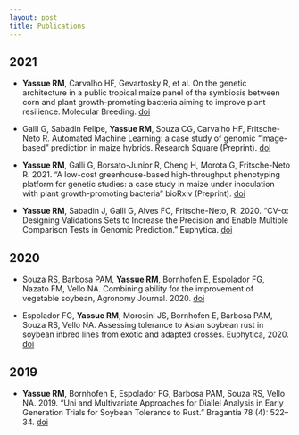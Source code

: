 ```yaml
---
layout: post
title: Publications 
---
```



## 2021

* **Yassue RM**, Carvalho HF, Gevartosky R, et al.  On the genetic architecture in a public tropical maize panel of the symbiosis between corn and plant growth-promoting bacteria aiming to improve plant resilience. Molecular Breeding. [doi](https://doi.org/10.1007/s11032-021-01257-6)

* Galli G, Sabadin Felipe, **Yassue RM**, Souza CG, Carvalho HF, Fritsche-Neto R. Automated Machine Learning: a case study of genomic “image-based” prediction in maize hybrids. Research Square (Preprint). [doi](https://doi.org/10.21203/rs.3.rs-840380/v2)


* **Yassue RM**, Galli G, Borsato-Junior R, Cheng H,  Morota G, Fritsche-Neto  R. 2021. “A low-cost greenhouse-based high-throughput phenotyping platform for genetic studies: a case study in maize under inoculation with plant growth-promoting bacteria” bioRxiv (Preprint).  [doi](https://doi.org/10.1101/2021.08.12.456112)

* **Yassue RM**, Sabadin J, Galli G, Alves FC,  Fritsche-Neto, R. 2020. “CV-α: Designing Validations Sets to Increase the Precision and Enable Multiple Comparison Tests in Genomic Prediction.” Euphytica.  [doi](https://doi.org/10.1007/s10681-021-02831-x)

## 2020 

* Souza RS, Barbosa PAM, **Yassue RM**, Bornhofen E, Espolador FG, Nazato FM, Vello NA. Combining ability for the improvement of vegetable soybean, Agronomy Journal. 2020. [doi](https://doi.org/10.1002/agj2.20322)

* Espolador FG, **Yassue RM**, Morosini JS, Bornhofen E, Barbosa PAM, Souza RS, Vello NA. Assessing tolerance to Asian soybean rust in soybean inbred lines from exotic and adapted crosses. Euphytica, 2020. [doi](https://doi.org/10.1007/s10681-020-02597-8)

## 2019
* **Yassue RM**, Bornhofen E, Espolador FG, Barbosa PAM, Souza RS, Vello NA. 2019. “Uni and Multivariate Approaches for Diallel Analysis in Early Generation Trials for Soybean Tolerance to Rust.” Bragantia 78 (4): 522–34. [doi](http://dx.doi.org/10.1590/1678-4499.20190037)
